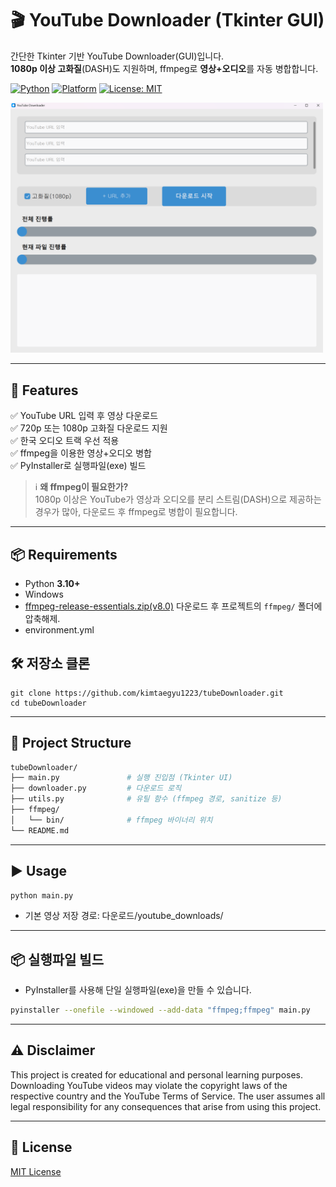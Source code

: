 # 🎬 YouTube Downloader (Tkinter GUI)

간단한 Tkinter 기반 YouTube Downloader(GUI)입니다.  
**1080p 이상 고화질**(DASH)도 지원하며, ffmpeg로 **영상+오디오**를 자동 병합합니다.


[![Python](https://img.shields.io/badge/Python-3.10%2B-blue)]()
[![Platform](https://img.shields.io/badge/Platform-Windows%20-lightgrey)]()
[![License: MIT](https://img.shields.io/badge/License-MIT-green.svg)]()

<p align="left">
  <img src="docs/UI.png" alt="UI Screenshot" width="500"/>
</p>

---
## 🚀 Features
✅ YouTube URL 입력 후 영상 다운로드  
✅ 720p 또는 1080p 고화질 다운로드 지원  
✅ 한국 오디오 트랙 우선 적용  
✅ ffmpeg을 이용한 영상+오디오 병합  
✅ PyInstaller로 실행파일(exe) 빌드  
  > ℹ️ **왜 ffmpeg이 필요한가?**  
  > 1080p 이상은 YouTube가 영상과 오디오를 분리 스트림(DASH)으로 제공하는 경우가 많아, 다운로드 후 ffmpeg로 병합이 필요합니다.
---
## 📦 Requirements
-  Python **3.10+**
-  Windows
-  [ffmpeg-release-essentials.zip(v8.0)](...) 다운로드 후 프로젝트의 `ffmpeg/` 폴더에 압축해제.
-  environment.yml

## 🛠 저장소 클론

    git clone https://github.com/kimtaegyu1223/tubeDownloader.git
    cd tubeDownloader
    
---

## 📂 Project Structure
```bash
tubeDownloader/
├── main.py               # 실행 진입점 (Tkinter UI)
├── downloader.py         # 다운로드 로직
├── utils.py              # 유틸 함수 (ffmpeg 경로, sanitize 등)
├── ffmpeg/               
│   └── bin/              # ffmpeg 바이너리 위치
└── README.md
```
---

## ▶️ Usage

```bash
python main.py
```

- 기본 영상 저장 경로: 다운로드/youtube_downloads/
---

## 📦 실행파일 빌드

- PyInstaller를 사용해 단일 실행파일(exe)을 만들 수 있습니다.
```bash
pyinstaller --onefile --windowed --add-data "ffmpeg;ffmpeg" main.py
```
---

## ⚠️ Disclaimer

This project is created for educational and personal learning purposes.
Downloading YouTube videos may violate the copyright laws of the respective country and the YouTube Terms of Service.
The user assumes all legal responsibility for any consequences that arise from using this project.

---
## 📜 License
[MIT License](./LICENSE)